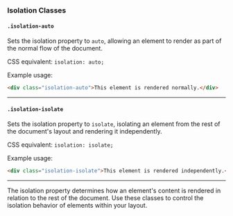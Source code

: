 

### Isolation Classes

#### `.isolation-auto`

Sets the isolation property to `auto`, allowing an element to render as part of the normal flow of the document.

CSS equivalent: `isolation: auto;`

Example usage:
```html
<div class="isolation-auto">This element is rendered normally.</div>
```

---

#### `.isolation-isolate`

Sets the isolation property to `isolate`, isolating an element from the rest of the document's layout and rendering it independently.

CSS equivalent: `isolation: isolate;`

Example usage:
```html
<div class="isolation-isolate">This element is rendered independently.</div>
```

---

The isolation property determines how an element's content is rendered in relation to the rest of the document. Use these classes to control the isolation behavior of elements within your layout.